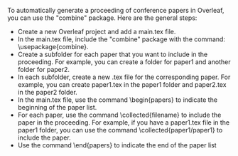 To automatically generate a proceeding of conference papers in Overleaf, you can use the "combine" package. Here are the general steps:
- Create a new Overleaf project and add a main.tex file.
- In the main.tex file, include the "combine" package with the command: \usepackage{combine}.
- Create a subfolder for each paper that you want to include in the proceeding. For example, you can create a folder for paper1 and another folder for paper2.
- In each subfolder, create a new .tex file for the corresponding paper. For example, you can create paper1.tex in the paper1 folder and paper2.tex in the paper2 folder.
- In the main.tex file, use the command \begin{papers} to indicate the beginning of the paper list.
- For each paper, use the command \collected{filename} to include the paper in the proceeding. For example, if you have a paper1.tex file in the paper1 folder, you can use the command \collected{paper1/paper1} to include the paper.
- Use the command \end{papers} to indicate the end of the paper list
